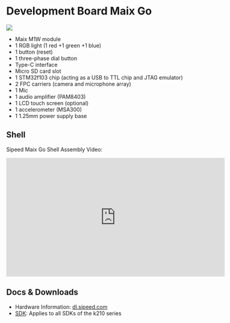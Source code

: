 Development Board Maix Go
===========

![](../../../_book/assets/Go.jpg)

* Maix M1W module
* 1 RGB light (1 red +1 green +1 blue)
* 1 button (reset)
* 1 three-phase dial button
* Type-C interface
* Micro SD card slot
* 1 STM32f103 chip (acting as a USB to TTL chip and JTAG emulator)
* 2 FPC carriers (camera and microphone array)
* 1 Mic
* 1 audio amplifier (PAM8403)
* 1 LCD touch screen (optional)
* 1 accelerometer (MSA300)
* 1 1.25mm power supply base

## Shell

Sipeed Maix Go Shell Assembly Video:

<iframe width="580" height="315" src="https://www.youtube.com/embed/q8CuhPeN-lk" frameborder="0" allow="accelerometer; autoplay; encrypted-media; gyroscope; picture-in-picture" allowfullscreen></iframe>



## Docs & Downloads

* Hardware Information: [dl.sipeed.com](http://dl.sipeed.com/MAIX/HDK/Maix-GO/)
* [SDK](http://localhost:4000/en/k210/sdk/): Applies to all SDKs of the k210 series



